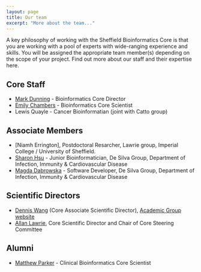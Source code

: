 ```yaml
---
layout: page
title: Our team
excerpt: "More about the team..."
---
```


A key philosophy of working with the Sheffield Bioinformatics Core is that you are working with a pool of experts with wide-ranging experience and skills. You will be assigned the appropriate team member(s) depending on the scope of your project. Find out more about our staff and their expertise here.

## Core Staff

- [Mark Dunning](http://sbc.shef.ac.uk/team/mark/index.html) - Bioinformatics Core Director
- [Emily Chambers](http://sbc.shef.ac.uk/team/emily/) - Bioinformatics Core Scientist
- Lewis Quayle - Cancer Bioinformatian (joint with Catto group)

## Associate Members

- [Niamh Errington], Postdoctoral Resarcher, Lawrie group, Imperial College / University of Sheffield.
- [Sharon Hsu](http://sbc.shef.ac.uk/team/sharon) - Junior Bioinformatician, De Silva Group, Department of Infection, Immunity & Cardiovascular Disease
- [Magda Dabrowska](http://sbc.shef.ac.uk/team/magda) - Software Developer, De Silva Group, Department of Infection, Immunity & Cardiovascular Disease

## Scientific Directors

- [Dennis Wang](http://sbc.shef.ac.uk/team/dennis/) (Core Associate Scientific Director), [Academic Group website](https://www.trans-bioinformatics.com/)
- [Allan Lawrie](https://www.sheffield.ac.uk/medicine/people/iicd/allan-lawrie), Core Scientific Director and Chair of Core Steering Committee

## Alumni

- [Matthew Parker](http://sbc.shef.ac.uk/team/matt) - Clinical Bioinformatics Core Scientist
